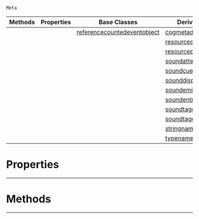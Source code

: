  `Meta`

|Methods|Properties|Base Classes|Derived Classes|
|---|---|---|---|
| | |[referencecountedeventobject](https://github.com/PlasmaEngine/PlasmaDocs/tree/master/docs/C%2B%2B/code_reference/class_reference/referencecountedeventobject.markdown)|[cogmetadisplay](https://github.com/PlasmaEngine/PlasmaDocs/tree/master/docs/C%2B%2B/code_reference/class_reference/cogmetadisplay.markdown)|
| | | |[resourcedisplayfunctions](https://github.com/PlasmaEngine/PlasmaDocs/tree/master/docs/C%2B%2B/code_reference/class_reference/resourcedisplayfunctions.markdown)|
| | | |[resourcepackagedisplay](https://github.com/PlasmaEngine/PlasmaDocs/tree/master/docs/C%2B%2B/code_reference/class_reference/resourcepackagedisplay.markdown)|
| | | |[soundattenuatordisplay](https://github.com/PlasmaEngine/PlasmaDocs/tree/master/docs/C%2B%2B/code_reference/class_reference/soundattenuatordisplay.markdown)|
| | | |[soundcuedisplay](https://github.com/PlasmaEngine/PlasmaDocs/tree/master/docs/C%2B%2B/code_reference/class_reference/soundcuedisplay.markdown)|
| | | |[sounddisplay](https://github.com/PlasmaEngine/PlasmaDocs/tree/master/docs/C%2B%2B/code_reference/class_reference/sounddisplay.markdown)|
| | | |[soundemitterdisplay](https://github.com/PlasmaEngine/PlasmaDocs/tree/master/docs/C%2B%2B/code_reference/class_reference/soundemitterdisplay.markdown)|
| | | |[soundentrydisplay](https://github.com/PlasmaEngine/PlasmaDocs/tree/master/docs/C%2B%2B/code_reference/class_reference/soundentrydisplay.markdown)|
| | | |[soundtagdisplay](https://github.com/PlasmaEngine/PlasmaDocs/tree/master/docs/C%2B%2B/code_reference/class_reference/soundtagdisplay.markdown)|
| | | |[soundtagentrydisplay](https://github.com/PlasmaEngine/PlasmaDocs/tree/master/docs/C%2B%2B/code_reference/class_reference/soundtagentrydisplay.markdown)|
| | | |[stringnamedisplay](https://github.com/PlasmaEngine/PlasmaDocs/tree/master/docs/C%2B%2B/code_reference/class_reference/stringnamedisplay.markdown)|
| | | |[typenamedisplay](https://github.com/PlasmaEngine/PlasmaDocs/tree/master/docs/C%2B%2B/code_reference/class_reference/typenamedisplay.markdown)|


 #  Properties


---  
 #  Methods


---  
 

 